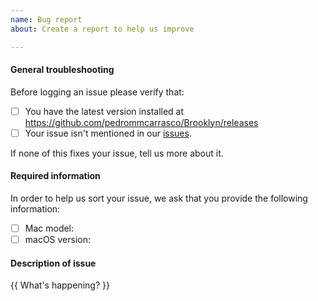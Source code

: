 ```yaml
---
name: Bug report
about: Create a report to help us improve

---
```


#### General troubleshooting

Before logging an issue please verify that:
- [ ] You have the latest version installed at https://github.com/pedrommcarrasco/Brooklyn/releases
- [ ] Your issue isn't mentioned in our [issues](https://github.com/pedrommcarrasco/Brooklyn/issues). 

If none of this fixes your issue, tell us more about it.

#### Required information
In order to help us sort your issue, we ask that you provide the following information:
- [ ] Mac model:
- [ ] macOS version: 

#### Description of issue

{{ What's happening? }}
